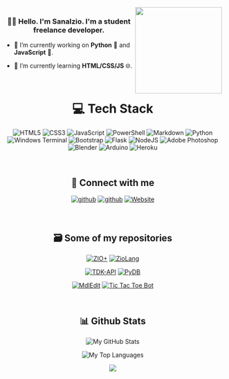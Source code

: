 <img src="sanalzio.svg" width=200 align="right">

### <div align="center">👋🏼 Hello. I'm Sanalzio. I'm a student freelance developer.</div>

- 🔭 I’m currently working on **Python** 🐍 and **JavaScript** 📜.

- 🌱 I’m currently learning **HTML/CSS/JS** 🌐.

<br/>

# <div align="center">💻 Tech Stack</div>
<div align="center">

![HTML5](https://img.shields.io/badge/html5-%23E34F26.svg?style=for-the-badge&logo=html5&logoColor=white) ![CSS3](https://img.shields.io/badge/css3-%231572B6.svg?style=for-the-badge&logo=css3&logoColor=white) ![JavaScript](https://img.shields.io/badge/javascript-%23323330.svg?style=for-the-badge&logo=javascript&logoColor=%23F7DF1E) ![PowerShell](https://img.shields.io/badge/PowerShell-%235391FE.svg?style=for-the-badge&logo=powershell&logoColor=white) ![Markdown](https://img.shields.io/badge/markdown-%23000000.svg?style=for-the-badge&logo=markdown&logoColor=white) ![Python](https://img.shields.io/badge/python-3670A0?style=for-the-badge&logo=python&logoColor=ffdd54) ![Windows Terminal](https://img.shields.io/badge/Windows%20Terminal-%234D4D4D.svg?style=for-the-badge&logo=windows-terminal&logoColor=white) ![Bootstrap](https://img.shields.io/badge/bootstrap-%238511FA.svg?style=for-the-badge&logo=bootstrap&logoColor=white) ![Flask](https://img.shields.io/badge/flask-%23000.svg?style=for-the-badge&logo=flask&logoColor=white) ![NodeJS](https://img.shields.io/badge/node.js-6DA55F?style=for-the-badge&logo=node.js&logoColor=white) ![Adobe Photoshop](https://img.shields.io/badge/adobe%20photoshop-%2331A8FF.svg?style=for-the-badge&logo=adobe%20photoshop&logoColor=white) ![Blender](https://img.shields.io/badge/blender-%23F5792A.svg?style=for-the-badge&logo=blender&logoColor=white) ![Arduino](https://img.shields.io/badge/-Arduino-00979D?style=for-the-badge&logo=Arduino&logoColor=white) ![Heroku](https://img.shields.io/badge/heroku-%23430098.svg?style=for-the-badge&logo=heroku&logoColor=white)
</div>

<br/>

## <div align="center">🔗 Connect with me</div>

<div align="center">

[<img src="https://img.shields.io/badge/github-%2324292e.svg?&style=for-the-badge&logo=github&logoColor=white" alt=github style="margin-bottom: 7px;" />](https://github.com/sanalzio)
[<img src="https://img.shields.io/badge/E--Mail-gray.svg?&style=for-the-badge&logo=maildotru&logoColor=white" alt=github style="margin-bottom: 7px;" />](mailto:sanalzio@duck.com)
[<img src="https://custom-icon-badges.demolab.com/badge/WebSite-black.svg?&style=for-the-badge&logo=globe&logoColor=darkgreen" alt="Website" style="margin-bottom: 7px;" />](https://sanalzio.github.io)

</div>

<br/>

## <div align="center">🗃 Some of my repositories</div>
<div align="center">

[![ZIO+](https://github-readme-stats.vercel.app/api/pin/?username=sanalzio&repo=zio-plus&show_owner=true&theme=dark)](https://www.github.com/sanalzio/zio-plus)
[![ZioLang](https://github-readme-stats.vercel.app/api/pin/?username=sanalzio&repo=zio-language&show_owner=true&theme=dark)](https://www.github.com/sanalzio/zio-language)

[![TDK-API](https://github-readme-stats.vercel.app/api/pin/?username=sanalzio&repo=TDK-API&show_owner=true&theme=dark)](https://www.github.com/sanalzio/TDK-API)
[![PyDB](https://github-readme-stats.vercel.app/api/pin/?username=sanalzio&repo=PyDB&show_owner=true&theme=dark)](https://www.github.com/sanalzio/PyDB)

[![MdlEdit](https://github-readme-stats.vercel.app/api/pin/?username=sanalzio&repo=Mdl-Edit-For-Goldsrc&show_owner=true&theme=dark)](https://www.github.com/sanalzio/Mdl-Edit-For-Goldsrc)
[![Tic Tac Toe Bot](https://github-readme-stats.vercel.app/api/pin/?username=sanalzio&repo=Tic-Tac-Toe-Bot&show_owner=true&theme=dark)](https://www.github.com/sanalzio/Tic-Tac-Toe-Bot)
</div>

<br/>

## <div align="center">📊 Github Stats</div>
<div align="center">

![My GitHub Stats](https://github-readme-stats.vercel.app/api?username=sanalzio&show_icons=true&hide_border=true&bg_color=1e1e2e&text_color=cdd6f4&icon_color=cba6f7&title_color=94e2d5\&rank_icon=github)

![My Top Languages](https://github-readme-stats.vercel.app/api/top-langs/?username=sanalzio&hide_border=true&bg_color=1e1e2e&text_color=cdd6f4&icon_color=cba6f7&title_color=94e2d5\&layout=compact)


[<img src="https://img.shields.io/badge/Donate-Buy%20Me%20A%20Coffee-orange.svg?style=for-the-badge&logo=buymeacoffee" align="center" />](https://www.buymeacoffee.com/sanalzio)
</div>
